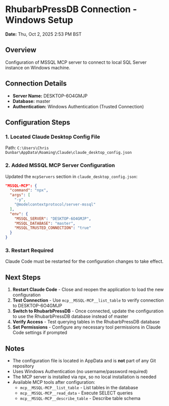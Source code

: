 # RhubarbPressDB Connection - Windows Setup

**Date:** Thu, Oct 2, 2025 2:53 PM BST

## Overview
Configuration of MSSQL MCP server to connect to local SQL Server instance on Windows machine.

## Connection Details
- **Server Name:** DESKTOP-6O4GMJP
- **Database:** master
- **Authentication:** Windows Authentication (Trusted Connection)

## Configuration Steps

### 1. Located Claude Desktop Config File
Path: `C:\Users\Chris Dunbar\AppData\Roaming\Claude\claude_desktop_config.json`

### 2. Added MSSQL MCP Server Configuration
Updated the `mcpServers` section in `claude_desktop_config.json`:

```json
"MSSQL-MCP": {
  "command": "npx",
  "args": [
    "-y",
    "@modelcontextprotocol/server-mssql"
  ],
  "env": {
    "MSSQL_SERVER": "DESKTOP-6O4GMJP",
    "MSSQL_DATABASE": "master",
    "MSSQL_TRUSTED_CONNECTION": "true"
  }
}
```

### 3. Restart Required
Claude Code must be restarted for the configuration changes to take effect.

## Next Steps

1. **Restart Claude Code** - Close and reopen the application to load the new configuration
2. **Test Connection** - Use `mcp__MSSQL-MCP__list_table` to verify connection to DESKTOP-6O4GMJP
3. **Switch to RhubarbPressDB** - Once connected, update the configuration to use the RhubarbPressDB database instead of master
4. **Verify Access** - Test querying tables in the RhubarbPressDB database
5. **Set Permissions** - Configure any necessary tool permissions in Claude Code settings if prompted

## Notes
- The configuration file is located in AppData and is **not** part of any Git repository
- Uses Windows Authentication (no username/password required)
- The MCP server is installed via npx, so no local installation is needed
- Available MCP tools after configuration:
  - `mcp__MSSQL-MCP__list_table` - List tables in the database
  - `mcp__MSSQL-MCP__read_data` - Execute SELECT queries
  - `mcp__MSSQL-MCP__describe_table` - Describe table schema
